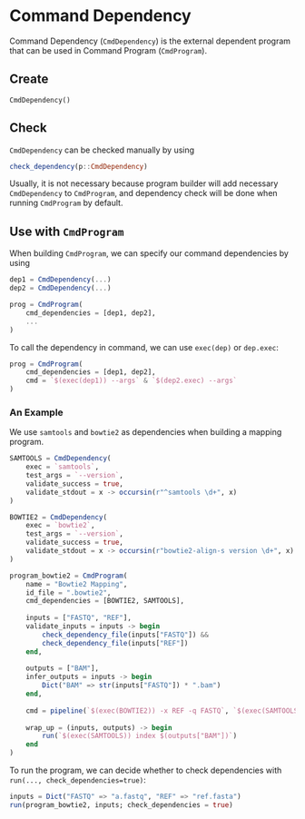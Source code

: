 # Command Dependency

Command Dependency (`CmdDependency`) is the external dependent program that can be used in Command Program (`CmdProgram`).

## Create

```@docs
CmdDependency()
```

## Check

`CmdDependency` can be checked manually by using

```julia
check_dependency(p::CmdDependency)
```

Usually, it is not necessary because program builder will add necessary `CmdDependency` to `CmdProgram`, and dependency check will be done when running `CmdProgram` by default.

## Use with `CmdProgram`

When building `CmdProgram`, we can specify our command dependencies by using

```julia
dep1 = CmdDependency(...)
dep2 = CmdDependency(...)

prog = CmdProgram(
	cmd_dependencies = [dep1, dep2],
    ...
)
```

To call the dependency in command, we can use `exec(dep)` or `dep.exec`:

```julia
prog = CmdProgram(
	cmd_dependencies = [dep1, dep2],
    cmd = `$(exec(dep1)) --args` & `$(dep2.exec) --args`
)
```

### An Example

We use `samtools` and `bowtie2` as dependencies when building a mapping program.

```julia
SAMTOOLS = CmdDependency(
	exec = `samtools`,
	test_args = `--version`,
	validate_success = true,
	validate_stdout = x -> occursin(r"^samtools \d+", x)
)

BOWTIE2 = CmdDependency(
	exec = `bowtie2`,
	test_args = `--version`,
	validate_success = true,
	validate_stdout = x -> occursin(r"bowtie2-align-s version \d+", x)
)

program_bowtie2 = CmdProgram(
    name = "Bowtie2 Mapping",
    id_file = ".bowtie2",
    cmd_dependencies = [BOWTIE2, SAMTOOLS],
    
    inputs = ["FASTQ", "REF"],
    validate_inputs = inputs -> begin
        check_dependency_file(inputs["FASTQ"]) && 
        check_dependency_file(inputs["REF"])
    end,
    
    outputs = ["BAM"],
	infer_outputs = inputs -> begin
        Dict("BAM" => str(inputs["FASTQ"]) * ".bam")
    end,
    
    cmd = pipeline(`$(exec(BOWTIE2)) -x REF -q FASTQ`, `$(exec(SAMTOOLS)) sort -O bam -o BAM`),
    
    wrap_up = (inputs, outputs) -> begin
        run(`$(exec(SAMTOOLS)) index $(outputs["BAM"])`)
    end
)
```

To run the program, we can decide whether to check dependencies with `run(..., check_dependencies=true)`:

```julia
inputs = Dict("FASTQ" => "a.fastq", "REF" => "ref.fasta")
run(program_bowtie2, inputs; check_dependencies = true)
```

